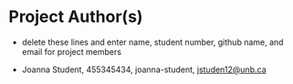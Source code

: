 # Project Author(s)

- delete these lines and enter name, student number, github name, 
and email for project members

- Joanna Student, 455345434, joanna-student, jstuden12@unb.ca